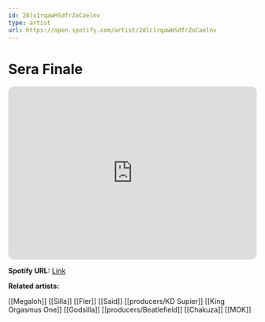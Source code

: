 ```yaml
---
id: 28lc1rqawHSdfrZoCaelnv
type: artist
url: https://open.spotify.com/artist/28lc1rqawHSdfrZoCaelnv
---
```

# Sera Finale

<iframe style="border-radius:12px" src="https://open.spotify.com/embed/artist/28lc1rqawHSdfrZoCaelnv" width="100%" height="352" frameBorder="0" allowfullscreen="" allow="autoplay; clipboard-write; encrypted-media; fullscreen; picture-in-picture" loading="lazy"></iframe>

**Spotify URL:** [Link](https://open.spotify.com/artist/28lc1rqawHSdfrZoCaelnv)

**Related artists:**

[[Megaloh]]
[[Silla]]
[[Fler]]
[[Said]]
[[producers/KD Supier]]
[[King Orgasmus One]]
[[Godsilla]]
[[producers/Beatlefield]]
[[Chakuza]]
[[MOK]]
